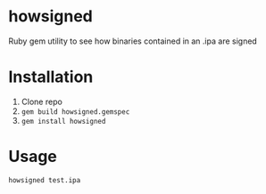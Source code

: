 # howsigned
Ruby gem utility to see how binaries contained in an .ipa are signed

# Installation
1. Clone repo
2. ```gem build howsigned.gemspec```
3. ```gem install howsigned```

# Usage
```howsigned test.ipa```

